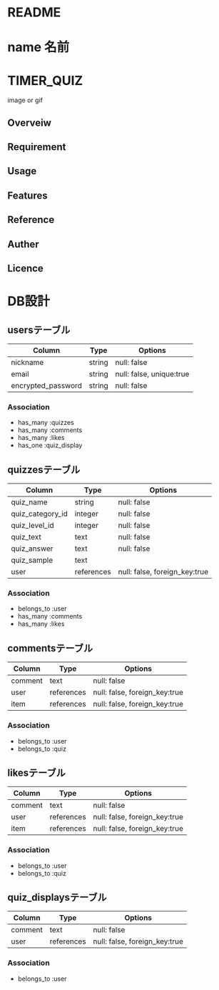 # README

# name 名前
# TIMER_QUIZ
image or gif

## Overveiw

## Requirement

## Usage

## Features

## Reference

## Auther

## Licence

# DB設計

## usersテーブル

| Column                | Type   | Options                  |
| --------------------- | ------ | ------------------------ |
| nickname              | string | null: false              |
| email                 | string | null: false, unique:true |
| encrypted_password    | string | null: false              |

### Association

- has_many :quizzes
- has_many :comments
- has_many :likes
- has_one  :quiz_display

## quizzesテーブル

| Column               | Type       | Options                       |
| -------------------- | ---------- | ----------------------------- |
| quiz_name            | string     | null: false                   |
| quiz_category_id     | integer    | null: false                   |
| quiz_level_id        | integer    | null: false                   |
| quiz_text            | text       | null: false                   |
| quiz_answer          | text       | null: false                   |
| quiz_sample          | text       |                               |
| user                 | references | null: false, foreign_key:true |

### Association

- belongs_to :user
- has_many :comments
- has_many :likes

## commentsテーブル

| Column             | Type       | Options                       |
| ------------------ | ---------- | ----------------------------- |
| comment            | text       | null: false                   |
| user               | references | null: false, foreign_key:true |
| item               | references | null: false, foreign_key:true |

### Association

- belongs_to :user
- belongs_to :quiz


## likesテーブル

| Column             | Type       | Options                       |
| ------------------ | ---------- | ----------------------------- |
| comment            | text       | null: false                   |
| user               | references | null: false, foreign_key:true |
| item               | references | null: false, foreign_key:true |

### Association

- belongs_to :user
- belongs_to :quiz

## quiz_displaysテーブル

| Column             | Type       | Options                       |
| ------------------ | ---------- | ----------------------------- |
| comment            | text       | null: false                   |
| user               | references | null: false, foreign_key:true |

### Association

- belongs_to :user